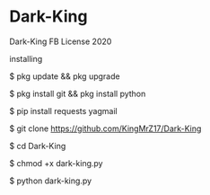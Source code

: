 # Dark-King

Dark-King FB License 2020

installing

$ pkg update && pkg upgrade

$ pkg install git && pkg install python

$ pip install requests yagmail

$ git clone https://github.com/KingMrZ17/Dark-King

$ cd Dark-King

$ chmod +x dark-king.py

$ python dark-king.py

